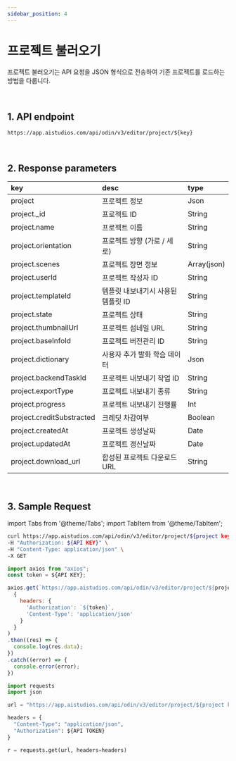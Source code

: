 ```yaml
---
sidebar_position: 4
---
```


# 프로젝트 불러오기

프로젝트 불러오기는 API 요청을 JSON 형식으로 전송하여 기존 프로젝트를 로드하는 방법을 다룹니다.

<br/>

## 1. API endpoint

```http
https://app.aistudios.com/api/odin/v3/editor/project/${key}
```

<br/>

## 2. Response parameters

|key|desc|type|
|:---|:---|:---|
|project|프로젝트 정보|Json|
|project._id|프로젝트 ID|String|
|project.name|프로젝트 이름|String|
|project.orientation|프로젝트 방향 (가로 / 세로)|String|
|project.scenes|프로젝트 장면 정보|Array(json)|
|project.userId|프로젝트 작성자 ID|String|
|project.templateId|템플릿 내보내기시 사용된 템플릿 ID|String|
|project.state|프로젝트 상태|String|
|project.thumbnailUrl|프로젝트 섬네일 URL|String|
|project.baseInfoId|프로젝트 버전관리 ID|String|
|project.dictionary|사용자 추가 발화 학슴 데이터|Json|
|project.backendTaskId|프로젝트 내보내기 작업 ID|String|
|project.exportType|프로젝트 내보내기 종류|String|
|project.progress|프로젝트 내보내기 진행률|Int|
|project.creditSubstracted|크레딧 차감여부|Boolean|
|project.createdAt|프로젝트 생성날짜|Date|
|project.updatedAt|프로젝트 갱신날짜|Date|
|project.download_url|합성된 프로젝트 다운로드 URL|String|

<br/>

## 3. Sample Request

import Tabs from '@theme/Tabs';
import TabItem from '@theme/TabItem';

<Tabs>
<TabItem value="curl" label="cURL">

```bash
curl https://app.aistudios.com/api/odin/v3/editor/project/${project key}  \
-H "Authorization: ${API KEY}" \
-H "Content-Type: application/json" \
-X GET
```

</TabItem>
<TabItem value="js" label="Node.js">

```js
import axios from "axios"; 
const token = ${API KEY};

axios.get(`https://app.aistudios.com/api/odin/v3/editor/project/${project key}`, 
  {
    headers: {
      'Authorization': `${token}`,
      'Content-Type': 'application/json'
    }
  }
)
.then((res) => {
  console.log(res.data);
})
.catch((error) => {
  console.error(error);
})
```

</TabItem>
<TabItem value="py" label="Python">

```py
import requests
import json

url = "https://app.aistudios.com/api/odin/v3/editor/project/${project key}"

headers = {
  "Content-Type": "application/json",
  "Authorization": ${API TOKEN}
}

r = requests.get(url, headers=headers)
```

</TabItem>
</Tabs>
